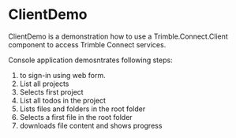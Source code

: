 # ClientDemo

ClientDemo is a demonstration how to use a Trimble.Connect.Client component to access Trimble Connect services.

Console application demosntrates following steps:
1. to sign-in using web form.
2. List all projects
3. Selects first project
4. List all todos in the project
5. Lists files and folders in the root folder
6. Selects a first file in the root folder
7. downloads file content and shows progress